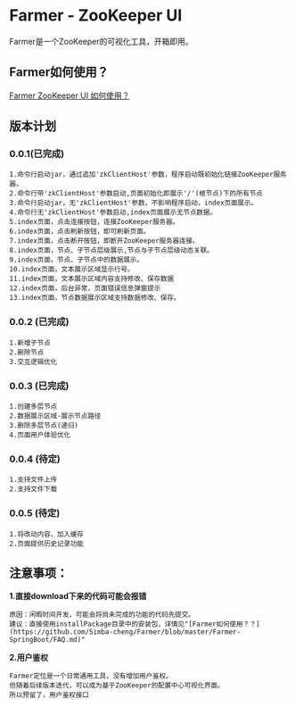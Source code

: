 # Farmer - ZooKeeper UI
Farmer是一个ZooKeeper的可视化工具，开箱即用。

## Farmer如何使用？
[Farmer ZooKeeper UI 如何使用？](https://github.com/Simba-cheng/Farmer/blob/master/Farmer-SpringBoot/FAQ.md)

## 版本计划

### 0.0.1(已完成)

    1.命令行启动jar，通过追加'zkClientHost'参数，程序启动既初始化链接ZooKeeper服务器。
    2.命令行带'zkClientHost'参数启动,页面初始化即展示'/'(根节点)下的所有节点
    3.命令行启动jar，无'zkClientHost'参数，不影响程序启动，index页面展示。
    4.命令行无'zkClientHost'参数启动,index页面展示无节点数据。
    5.index页面，点击连接按钮，连接ZooKeeper服务器。
    6.index页面，点击刷新按钮，即可刷新页面。
    7.index页面，点击断开按钮，即断开ZooKeeper服务器连接。
    8.index页面，节点、子节点层级展示,节点与子节点层级动态关联。
    9.index页面，节点、子节点中的数据展示。
    10.index页面，文本展示区域显示行号。
    11.index页面，文本展示区域内容支持修改、保存数据
    12.index页面，后台异常，页面错误信息弹窗提示
    13.index页面，节点数据展示区域支持数据修改、保存。

### 0.0.2 (已完成)

    1.新增子节点
    2.删除节点
    3.交互逻辑优化

### 0.0.3 (已完成)

    1.创建多层节点
    2.数据展示区域-展示节点路径
    3.删除多层节点(递归)
    4.页面用户体验优化

### 0.0.4 (待定)

    1.支持文件上传
    2.支持文件下载

### 0.0.5 (待定)
    1.将改动内容，加入缓存
    2.页面提供历史记录功能
    

## 注意事项：
 
**1.直接download下来的代码可能会报错**

    原因：闲暇时间开发，可能会将尚未完成的功能的代码先提交。
    建议：直接使用installPackage目录中的安装包，详情见"[Farmer如何使用？？](https://github.com/Simba-cheng/Farmer/blob/master/Farmer-SpringBoot/FAQ.md)"

**2.用户鉴权**

	Farmer定位是一个日常通用工具，没有增加用户鉴权。
	但随着后续版本迭代，可以成为基于ZooKeeper的配置中心可视化界面。
	所以预留了，用户鉴权接口
